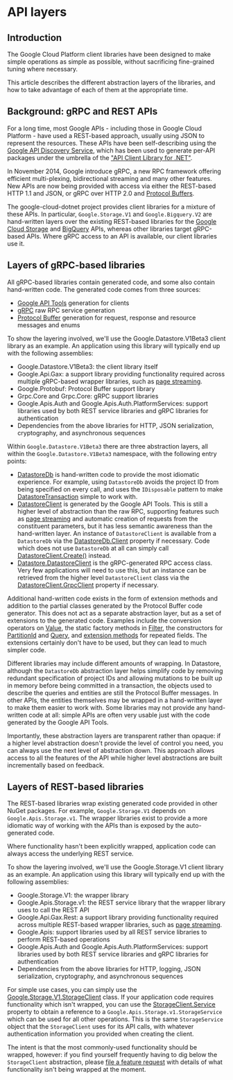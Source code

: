 # API layers

## Introduction

The Google Cloud Platform client libraries have been designed to make simple
operations as simple as possible, without sacrificing fine-grained tuning where
necessary.

This article describes the different abstraction layers of the libraries, and how to take
advantage of each of them at the appropriate time.

## Background: gRPC and REST APIs

For a long time, most Google APIs - including those in Google Cloud Platform - have
used a REST-based approach, usually using JSON to represent the resources. These APIs
have been self-describing using the [Google API Discovery Service](https://developers.google.com/discovery/),
which has been used to generate per-API packages under the umbrella of the
["API Client Library for .NET"](https://developers.google.com/api-client-library/dotnet).

In November 2014, Google introduce gRPC, a new RPC framework offering efficient multi-plexing,
bidirectional streaming and many other features. New APIs are now being provided with access via
either the REST-based HTTP 1.1 and JSON, or gRPC over HTTP 2.0 and
[Protocol Buffers](https://developers.google.com/protocol-buffers/).

The google-cloud-dotnet project provides client libraries for a mixture of these APIs. In particular,
`Google.Storage.V1` and `Google.Bigquery.V2` are hand-written layers over the existing REST-based
libraries for the [Google Cloud Storage](https://cloud.google.com/storage) and
[BigQuery](https://cloud.google.com/bigquery) APIs, whereas other libraries target gRPC-based APIs.
Where gRPC access to an API is available, our client libraries use it.

## Layers of gRPC-based libraries

All gRPC-based libraries contain generated code, and some also contain hand-written code. The 
generated code comes from three sources:

- [Google API Tools](https://github.com/googleapis/toolkit) generation for clients
- [gRPC](http://www.grpc.io) raw RPC service generation
- [Protocol Buffer](https://developers.google.com/protocol-buffers/) generation
  for request, response and resource messages and enums

To show the layering involved, we'll use the Google.Datastore.V1Beta3 client library as an example.
An application using this library will typically end up with the following assemblies:

- Google.Datastore.V1Beta3: the client library itself
- Google.Api.Gax: a support library providing functionality required across multiple
  gRPC-based wrapper libraries, such as [page streaming](page-streaming.md).
- Google.Protobuf: Protocol Buffer support library
- Grpc.Core and Grpc.Core: gRPC support libraries
- Google.Apis.Auth and Google.Apis.Auth.PlatformServices: support libraries used by both
  REST service libraries and gRPC libraries for authentication
- Dependencies from the above libraries for HTTP, JSON serialization, cryptography, and
  asynchronous sequences

Within `Google.Datastore.V1Beta3` there are three abstraction layers, all within
the `Google.Datastore.V1Beta3` namespace, with the following entry points:

- [DatastoreDb](Google.Datastore.V1Beta3/api/Google.Datastore.V1Beta3.DatastoreDb.html) is hand-written code
  to provide the most idiomatic experience. For example, using `DatastoreDb` avoids the project ID
  from being specified on every call, and uses the `IDisposable` pattern to make
  [DatastoreTransaction](Google.Datastore.V1Beta3/api/Google.Datastore.V1Beta3.DatastoreTransaction.html)
  simple to work with.
- [DatastoreClient](Google.Datastore.V1Beta3/api/Google.Datastore.V1Beta3.DatastoreClient.html) is generated by the
  Google API Tools. This is still a higher level of abstraction than the raw RPC, supporting 
  features such as [page streaming](page-streaming.md) and automatic creation of requests from the 
  constituent parameters, but it has less semantic awareness than the hand-written layer.
  An instance of `DatastoreClient` is available from a `DatastoreDb` via the
  [DatastoreDb.Client](Google.Datastore.V1Beta3/api/Google.Datastore.V1Beta3.DatastoreDb.html#Google_Datastore_V1Beta3_DatastoreDb_Client) property if necessary.
  Code which does not use `DatastoreDb` at all can simply call
  [DatastoreClient.Create()](Google.Datastore.V1Beta3/api/Google.Datastore.V1Beta3.DatastoreClient.html#Google_Datastore_V1Beta3_DatastoreClient_Create) instead.
- [Datastore.DatastoreClient](Google.Datastore.V1Beta3/api/Google.Datastore.V1Beta3.Datastore.DatastoreClient.html) is
  the gRPC-generated RPC access class. Very few applications will need to use this, but an instance can be retrieved
  from the higher level `DatastoreClient` class via the
  [DatastoreClient.GrpcClient](Google.Datastore.V1Beta3/api/Google.Datastore.V1Beta3.DatastoreClient.html#Google_Datastore_V1Beta3_DatastoreClient_GrpcClient) property if necessary.

Additional hand-written code exists in the form of extension methods and addition to the partial 
classes generated by the Protocol Buffer code generator. This does not act as a separate abstraction
layer, but as a set of extensions to the generated code. Examples include the conversion operators on
[Value](Google.Datastore.V1Beta3/api/Google.Datastore.V1Beta3.Value.html), the static factory methods
in [Filter](Google.Datastore.V1Beta3/api/Google.Datastore.V1Beta3.Filter.html), the constructors
for [PartitionId](Google.Datastore.V1Beta3/api/Google.Datastore.V1Beta3.PartitionId.html) and
[Query](Google.Datastore.V1Beta3/api/Google.Datastore.V1Beta3.Query.html), and
[extension methods](Google.Datastore.V1Beta3/api/Google.Datastore.V1Beta3.QueryExtensions.html) for
repeated fields. The extensions certainly don't have to be used, but they can lead to much simpler code.

Different libraries may include different amounts of wrapping. In Datastore, although the
`DatastoreDb` abstraction layer helps simplify code by removing redundant specification of
project IDs and allowing mutations to be built up in memory before being committed in a transaction,
the objects used to describe the queries and entities are still the Protocol Buffer messages. In other
APIs, the entities themselves may be wrapped in a hand-written layer to make them easier to work with.
Some libraries may not provide any hand-written code at all: simple APIs are often very usable just
with the code generated by the Google API Tools.

Importantly, these abstraction layers are transparent rather than opaque: if a higher level abstraction
doesn't provide the level of control you need, you can always use the next level of abstraction down.
This approach allows access to all the features of the API while higher level abstractions are
built incrementally based on feedback.

## Layers of REST-based libraries

The REST-based libraries wrap existing generated code provided in other NuGet packages. For example,
`Google.Storage.V1` depends on `Google.Apis.Storage.v1`. The wrapper libraries exist to provide
a more idiomatic way of working with the APIs than is exposed by the auto-generated code.

Where functionality hasn't been explicitly wrapped, application code can always access
the underlying REST service.

To show the layering involved, we'll use the Google.Storage.V1 client library as an example.
An application using this library will typically end up with the following assemblies:

- Google.Storage.V1: the wrapper library
- Google.Apis.Storage.v1: the REST service library that the wrapper library uses to call the REST API
- Google.Api.Gax.Rest: a support library providing functionality required across multiple
  REST-based wrapper libraries, such as [page streaming](page-streaming.md).
- Google.Apis: support libraries used by all REST service libraries
  to perform REST-based operations
- Google.Apis.Auth and Google.Apis.Auth.PlatformServices: support libraries used by both
  REST service libraries and gRPC libraries for authentication
- Dependencies from the above libraries for HTTP, logging, JSON serialization, cryptography, and
  asynchronous sequences

For simple use cases, you can simply use the
[Google.Storage.V1.StorageClient](Google.Storage.V1/api/Google.Storage.V1.StorageClient.html) class.
If your application code requires functionality which isn't wrapped, you can use the
[StorageClient.Service](Google.Storage.V1/api/Google.Storage.V1.StorageClient.html##Google_Storage_V1_StorageClient_Service) property
to obtain a reference to a `Google.Apis.Storage.v1.StorageService` which can be used
for all other operations. This is the same `StorageService` object that the `StorageClient`
uses for its API calls, with whatever authentication information you provided when creating
the client.

The intent is that the most commonly-used functionality should be wrapped, however: if you
find yourself frequently having to dig below the `StorageClient` abstraction, please
[file a feature request](https://github.com/GoogleCloudPlatform/google-cloud-dotnet/issues/new)
with details of what functionality isn't being wrapped at the moment.
